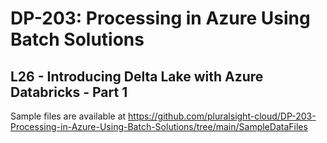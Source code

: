 # DP-203: Processing in Azure Using Batch Solutions

## L26 - Introducing Delta Lake with Azure Databricks - Part 1

Sample files are available at https://github.com/pluralsight-cloud/DP-203-Processing-in-Azure-Using-Batch-Solutions/tree/main/SampleDataFiles